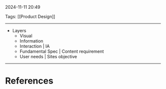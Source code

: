 2024-11-11 20:49

Tags: [[Product Design]]

---

- Layers
	- Visual
	- Information 
	- Interaction | IA
	- Fundamental Spec | Content requirement
	- User needs | Sites objective

---
# References